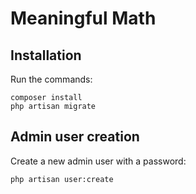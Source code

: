 # Meaningful Math

## Installation

Run the commands:

```shell
composer install
php artisan migrate
```

## Admin user creation

Create a new admin user with a password:

```shell
php artisan user:create
```
